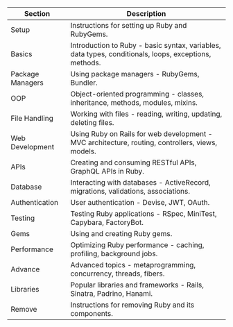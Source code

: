 | Section           | Description                                                                   |
|-------------------|-------------------------------------------------------------------------------|
| Setup             | Instructions for setting up Ruby and RubyGems.                                |
| Basics            | Introduction to Ruby - basic syntax, variables, data types, conditionals, loops, exceptions, methods. |
| Package Managers  | Using package managers - RubyGems, Bundler.                                   |
| OOP               | Object-oriented programming - classes, inheritance, methods, modules, mixins. |
| File Handling     | Working with files - reading, writing, updating, deleting files.              |
| Web Development   | Using Ruby on Rails for web development - MVC architecture, routing, controllers, views, models. |
| APIs              | Creating and consuming RESTful APIs, GraphQL APIs in Ruby.                    |
| Database          | Interacting with databases - ActiveRecord, migrations, validations, associations. |
| Authentication    | User authentication - Devise, JWT, OAuth.                                     |
| Testing           | Testing Ruby applications - RSpec, MiniTest, Capybara, FactoryBot.            |
| Gems              | Using and creating Ruby gems.                                                 |
| Performance       | Optimizing Ruby performance - caching, profiling, background jobs.            |
| Advance           | Advanced topics - metaprogramming, concurrency, threads, fibers.              |
| Libraries         | Popular libraries and frameworks - Rails, Sinatra, Padrino, Hanami.           |
| Remove            | Instructions for removing Ruby and its components.                            |
